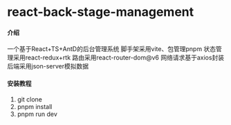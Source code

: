 # react-back-stage-management

#### 介绍
一个基于React+TS+AntD的后台管理系统
脚手架采用vite、包管理pnpm
状态管理采用react-redux+rtk
路由采用react-router-dom@v6
网络请求基于axios封装
后端采用json-server模拟数据




#### 安装教程

1.  git clone 
2.  pnpm install
3.  pnpm run dev

